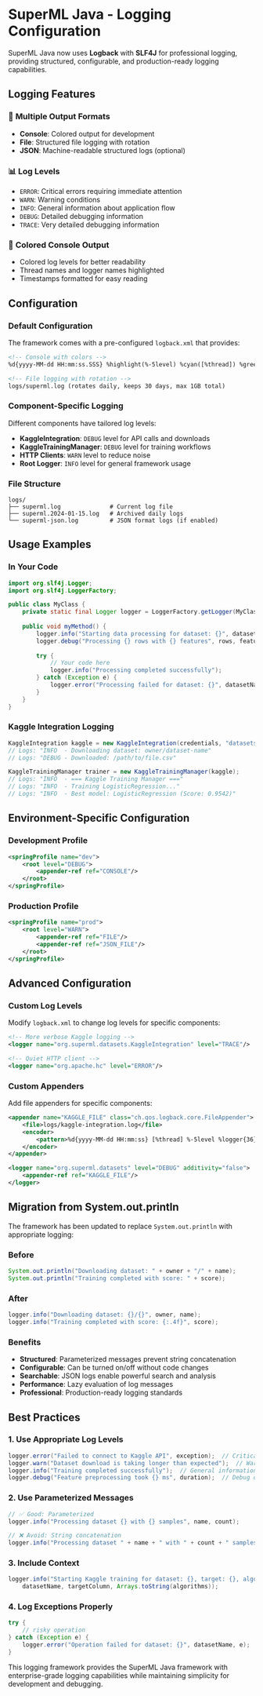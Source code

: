 # SuperML Java - Logging Configuration

SuperML Java now uses **Logback** with **SLF4J** for professional logging, providing structured, configurable, and production-ready logging capabilities.

## Logging Features

### 🎯 **Multiple Output Formats**
- **Console**: Colored output for development
- **File**: Structured file logging with rotation
- **JSON**: Machine-readable structured logs (optional)

### 📊 **Log Levels**
- `ERROR`: Critical errors requiring immediate attention
- `WARN`: Warning conditions
- `INFO`: General information about application flow
- `DEBUG`: Detailed debugging information
- `TRACE`: Very detailed debugging information

### 🎨 **Colored Console Output**
- Colored log levels for better readability
- Thread names and logger names highlighted
- Timestamps formatted for easy reading

## Configuration

### Default Configuration
The framework comes with a pre-configured `logback.xml` that provides:

```xml
<!-- Console with colors -->
%d{yyyy-MM-dd HH:mm:ss.SSS} %highlight(%-5level) %cyan([%thread]) %green(%logger{36}) - %msg%n

<!-- File logging with rotation -->
logs/superml.log (rotates daily, keeps 30 days, max 1GB total)
```

### Component-Specific Logging
Different components have tailored log levels:

- **KaggleIntegration**: `DEBUG` level for API calls and downloads
- **KaggleTrainingManager**: `DEBUG` level for training workflows  
- **HTTP Clients**: `WARN` level to reduce noise
- **Root Logger**: `INFO` level for general framework usage

### File Structure
```
logs/
├── superml.log              # Current log file
├── superml.2024-01-15.log   # Archived daily logs
└── superml-json.log         # JSON format logs (if enabled)
```

## Usage Examples

### In Your Code
```java
import org.slf4j.Logger;
import org.slf4j.LoggerFactory;

public class MyClass {
    private static final Logger logger = LoggerFactory.getLogger(MyClass.class);
    
    public void myMethod() {
        logger.info("Starting data processing for dataset: {}", datasetName);
        logger.debug("Processing {} rows with {} features", rows, features);
        
        try {
            // Your code here
            logger.info("Processing completed successfully");
        } catch (Exception e) {
            logger.error("Processing failed for dataset: {}", datasetName, e);
        }
    }
}
```

### Kaggle Integration Logging
```java
KaggleIntegration kaggle = new KaggleIntegration(credentials, "datasets");
// Logs: "INFO  - Downloading dataset: owner/dataset-name"
// Logs: "DEBUG - Downloaded: /path/to/file.csv"

KaggleTrainingManager trainer = new KaggleTrainingManager(kaggle);
// Logs: "INFO  - === Kaggle Training Manager ==="
// Logs: "INFO  - Training LogisticRegression..."
// Logs: "INFO  - Best model: LogisticRegression (Score: 0.9542)"
```

## Environment-Specific Configuration

### Development Profile
```xml
<springProfile name="dev">
    <root level="DEBUG">
        <appender-ref ref="CONSOLE"/>
    </root>
</springProfile>
```

### Production Profile  
```xml
<springProfile name="prod">
    <root level="WARN">
        <appender-ref ref="FILE"/>
        <appender-ref ref="JSON_FILE"/>
    </root>
</springProfile>
```

## Advanced Configuration

### Custom Log Levels
Modify `logback.xml` to change log levels for specific components:

```xml
<!-- More verbose Kaggle logging -->
<logger name="org.superml.datasets.KaggleIntegration" level="TRACE"/>

<!-- Quiet HTTP client -->
<logger name="org.apache.hc" level="ERROR"/>
```

### Custom Appenders
Add file appenders for specific components:

```xml
<appender name="KAGGLE_FILE" class="ch.qos.logback.core.FileAppender">
    <file>logs/kaggle-integration.log</file>
    <encoder>
        <pattern>%d{yyyy-MM-dd HH:mm:ss} [%thread] %-5level %logger{36} - %msg%n</pattern>
    </encoder>
</appender>

<logger name="org.superml.datasets" level="DEBUG" additivity="false">
    <appender-ref ref="KAGGLE_FILE"/>
</logger>
```

## Migration from System.out.println

The framework has been updated to replace `System.out.println` with appropriate logging:

### Before
```java
System.out.println("Downloading dataset: " + owner + "/" + name);
System.out.println("Training completed with score: " + score);
```

### After  
```java
logger.info("Downloading dataset: {}/{}", owner, name);
logger.info("Training completed with score: {:.4f}", score);
```

### Benefits
- **Structured**: Parameterized messages prevent string concatenation
- **Configurable**: Can be turned on/off without code changes
- **Searchable**: JSON logs enable powerful search and analysis
- **Performance**: Lazy evaluation of log messages
- **Professional**: Production-ready logging standards

## Best Practices

### 1. Use Appropriate Log Levels
```java
logger.error("Failed to connect to Kaggle API", exception);  // Critical errors
logger.warn("Dataset download is taking longer than expected");  // Warnings
logger.info("Training completed successfully");  // General information
logger.debug("Feature preprocessing took {} ms", duration);  // Debug details
```

### 2. Use Parameterized Messages
```java
// ✅ Good: Parameterized
logger.info("Processing dataset {} with {} samples", name, count);

// ❌ Avoid: String concatenation  
logger.info("Processing dataset " + name + " with " + count + " samples");
```

### 3. Include Context
```java
logger.info("Starting Kaggle training for dataset: {}, target: {}, algorithms: {}", 
    datasetName, targetColumn, Arrays.toString(algorithms));
```

### 4. Log Exceptions Properly
```java
try {
    // risky operation
} catch (Exception e) {
    logger.error("Operation failed for dataset: {}", datasetName, e);
}
```

This logging framework provides the SuperML Java framework with enterprise-grade logging capabilities while maintaining simplicity for development and debugging.
